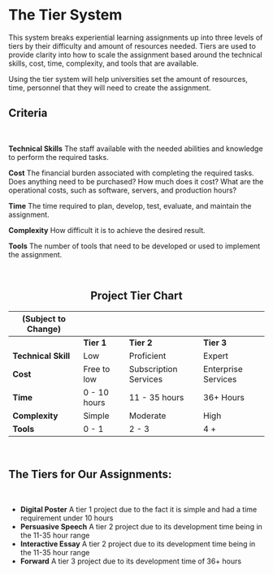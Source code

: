 # The Tier System

This system breaks experiential learning assignments up into three levels of tiers by their difficulty and amount of resources needed. Tiers are used to provide clarity into how to scale the assignment based around the technical skills, cost, time, complexity, and tools that are available.

Using the tier system will help universities set the amount of resources, time, personnel that they will need to create the assignment.

## Criteria

<br>

**Technical Skills**
The staff available with the needed abilities and knowledge to perform the required tasks.

**Cost**
The financial burden associated with completing the required tasks. Does anything need to be purchased? How much does it cost? What are the operational costs, such as software, servers, and production hours?

**Time**
The time required to plan, develop, test, evaluate, and maintain the assignment.

**Complexity**
How difficult it is to achieve the desired result.

**Tools**
The number of tools that need to be developed or used to implement the assignment.

<br>

## <center>Project Tier Chart
**(Subject to Change)**  |  |  |  | 
| --- | --- | --- | --- |
|  | **Tier 1** | **Tier 2** | **Tier 3** | 
| **Technical Skill** | Low | Proficient | Expert | 
| **Cost** | Free to low | Subscription Services | Enterprise Services | 
| **Time** | 0 - 10 hours | 11 - 35 hours | 36+ Hours | 
| **Complexity** | Simple | Moderate | High | 
| **Tools** | 0 - 1 | 2 - 3 | 4 + | 

<br>

## The Tiers for Our Assignments:

<br>

* **Digital Poster** A tier 1 project due to the fact it is simple and had a time requirement under 10 hours
* **Persuasive Speech** A tier 2 project due to its development time being in the 11-35 hour range
* **Interactive Essay** A tier 2 project due to its development time being in the 11-35 hour range
* **Forward** A tier 3 project due to its development time of 36+ hours
